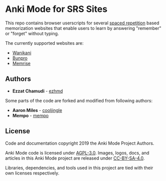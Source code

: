 # Anki Mode for SRS Sites

This repo contains browser userscripts for several [spaced repetition](https://en.wikipedia.org/wiki/Spaced_repetition) based memorization websites that enable users to learn by answering "remember" or "forget" without typing.

The currently supported websites are:

* [Wanikani](https://wanikani.com)
* [Bunpro](https://bunpro.jp)
* [Memrise](https://memrise.com)

## Authors

* **Ezzat Chamudi** - [ezhmd](https://github.com/ezhmd)

Some parts of the code are forked and modified from following authors:

* **Aaron Miles** - [cooljingle](https://github.com/cooljingle)
* **Mempo** - [mempo](https://community.wanikani.com/u/mempo)

## License

Code and documentation copyright 2019 the Anki Mode Project Authors. 

Anki Mode code is licensed under [AGPL-3.0](https://www.gnu.org/licenses/agpl-3.0.en.html). Images, logos, docs, and articles in this Anki Mode project are released under [CC-BY-SA-4.0](https://creativecommons.org/licenses/by-sa/4.0/legalcode).

Libraries, dependencies, and tools used in this project are tied with their own licenses respectively.
